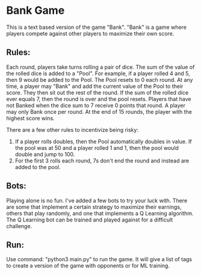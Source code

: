 # Bank Game

This is a text based version of the game "Bank". "Bank" is a game where players compete against other players to maximize their own score.

## Rules:
Each round, players take turns rolling a pair of dice. The sum of the value of the rolled dice is added to a "Pool". For example, if a player rolled 4 and 5, then 9 would be added to the Pool. The Pool resets to 0 each round. At any time, a player may "Bank" and add the current value of the Pool to their score. They then sit out the rest of the round. If the sum of the rolled dice ever equals 7, then the round is over and the pool resets. Players that have not Banked when the dice sum to 7 receive 0 points that round. A player may only Bank once per round. At the end of 15 rounds, the player with the highest score wins.

There are a few other rules to incentivize being risky:
1. If a player rolls doubles, then the Pool automatically doubles in value. If the pool was at 50 and a player rolled 1 and 1, then the pool would double and jump to 100.
2. For the first 3 rolls each round, 7s don't end the round and instead are added to the pool.

## Bots:
Playing alone is no fun. I've added a few bots to try your luck with. There are some that implement a certain strategy to maximize their earnings, others that play randomly, and one that implements a Q Learning algorithm. The Q Learning bot can be trained and played against for a difficult challenge.

## Run:
Use command: "python3 main.py" to run the game. It will give a list of tags to create a version of the game with opponents or for ML training.
